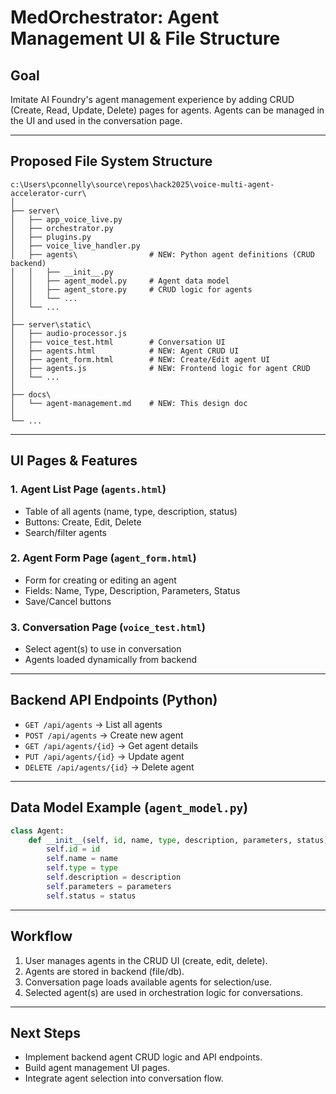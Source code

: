 # MedOrchestrator: Agent Management UI & File Structure

## Goal
Imitate AI Foundry's agent management experience by adding CRUD (Create, Read, Update, Delete) pages for agents. Agents can be managed in the UI and used in the conversation page.

---

## Proposed File System Structure

```
c:\Users\pconnelly\source\repos\hack2025\voice-multi-agent-accelerator-curr\
│
├── server\
│   ├── app_voice_live.py
│   ├── orchestrator.py
│   ├── plugins.py
│   ├── voice_live_handler.py
│   ├── agents\                # NEW: Python agent definitions (CRUD backend)
│   │   ├── __init__.py
│   │   ├── agent_model.py     # Agent data model
│   │   ├── agent_store.py     # CRUD logic for agents
│   │   └── ...
│   └── ...
│
├── server\static\
│   ├── audio-processor.js
│   ├── voice_test.html        # Conversation UI
│   ├── agents.html            # NEW: Agent CRUD UI
│   ├── agent_form.html        # NEW: Create/Edit agent UI
│   ├── agents.js              # NEW: Frontend logic for agent CRUD
│   └── ...
│
├── docs\
│   └── agent-management.md    # NEW: This design doc
│
└── ...
```

---

## UI Pages & Features

### 1. Agent List Page (`agents.html`)
- Table of all agents (name, type, description, status)
- Buttons: Create, Edit, Delete
- Search/filter agents

### 2. Agent Form Page (`agent_form.html`)
- Form for creating or editing an agent
- Fields: Name, Type, Description, Parameters, Status
- Save/Cancel buttons

### 3. Conversation Page (`voice_test.html`)
- Select agent(s) to use in conversation
- Agents loaded dynamically from backend

---

## Backend API Endpoints (Python)
- `GET /api/agents`         → List all agents
- `POST /api/agents`        → Create new agent
- `GET /api/agents/{id}`    → Get agent details
- `PUT /api/agents/{id}`    → Update agent
- `DELETE /api/agents/{id}` → Delete agent

---

## Data Model Example (`agent_model.py`)
```python
class Agent:
    def __init__(self, id, name, type, description, parameters, status):
        self.id = id
        self.name = name
        self.type = type
        self.description = description
        self.parameters = parameters
        self.status = status
```

---

## Workflow
1. User manages agents in the CRUD UI (create, edit, delete).
2. Agents are stored in backend (file/db).
3. Conversation page loads available agents for selection/use.
4. Selected agent(s) are used in orchestration logic for conversations.

---

## Next Steps
- Implement backend agent CRUD logic and API endpoints.
- Build agent management UI pages.
- Integrate agent selection into conversation flow.
